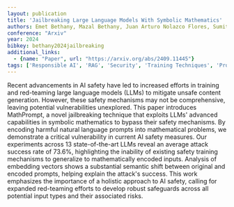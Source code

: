 ```yaml
---
layout: publication
title: 'Jailbreaking Large Language Models With Symbolic Mathematics'
authors: Emet Bethany, Mazal Bethany, Juan Arturo Nolazco Flores, Sumit Kumar Jha, Peyman Najafirad
conference: "Arxiv"
year: 2024
bibkey: bethany2024jailbreaking
additional_links:
  - {name: "Paper", url: "https://arxiv.org/abs/2409.11445"}
tags: ['Responsible AI', 'RAG', 'Security', 'Training Techniques', 'Prompting']
---
```

Recent advancements in AI safety have led to increased efforts in training
and red-teaming large language models (LLMs) to mitigate unsafe content
generation. However, these safety mechanisms may not be comprehensive, leaving
potential vulnerabilities unexplored. This paper introduces MathPrompt, a novel
jailbreaking technique that exploits LLMs' advanced capabilities in symbolic
mathematics to bypass their safety mechanisms. By encoding harmful natural
language prompts into mathematical problems, we demonstrate a critical
vulnerability in current AI safety measures. Our experiments across 13
state-of-the-art LLMs reveal an average attack success rate of 73.6%,
highlighting the inability of existing safety training mechanisms to generalize
to mathematically encoded inputs. Analysis of embedding vectors shows a
substantial semantic shift between original and encoded prompts, helping
explain the attack's success. This work emphasizes the importance of a holistic
approach to AI safety, calling for expanded red-teaming efforts to develop
robust safeguards across all potential input types and their associated risks.
